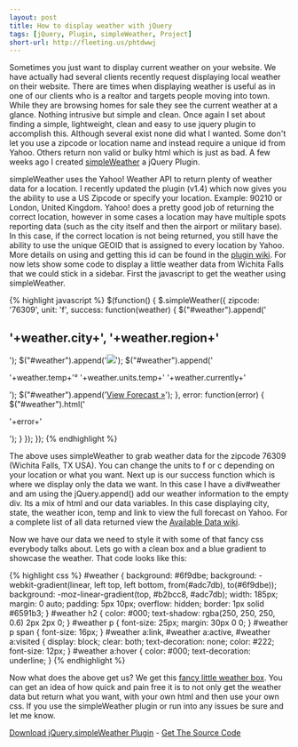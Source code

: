 ```yaml
---
layout: post
title: How to display weather with jQuery
tags: [jQuery, Plugin, simpleWeather, Project]
short-url: http://fleeting.us/phtdwwj
---
```

Sometimes you just want to display current weather on your website. We have actually had several clients recently request displaying local weather on their website. There are times when displaying weather is useful as in one of our clients who is a realtor and targets people moving into town. While they are browsing homes for sale they see the current weather at a glance. Nothing intrusive but simple and clean. Once again I set about finding a simple, lightweight, clean and easy to use jquery plugin to accomplish this. Although several exist none did what I wanted. Some don't let you use a zipcode or location name and instead require a unique id from Yahoo. Others return non valid or bulky html which is just as bad. A few weeks ago I created [simpleWeather](http://simpleweather.monkeecreate.com/ "simpleWeather - a jquery plugin") a jQuery Plugin.

simpleWeather uses the Yahoo! Weather API to return plenty of weather data for a location. I recently updated the plugin (v1.4) which now gives you the ability to use a US Zipcode or specify your location. Example: 90210 or London, United Kingdom. Yahoo! does a pretty good job of returning the correct location, however in some cases a location may have multiple spots reporting data (such as the city itself and then the airport or military base). In this case, if the correct location is not being returned, you still have the ability to use the unique GEOID that is assigned to every location by Yahoo. More details on using and getting this id can be found in the [plugin wiki](http://wiki.github.com/monkeecreate/jquery.simpleWeather/ "simpleWeather Wiki"). For now lets show some code to display a little weather data from Wichita Falls that we could stick in a sidebar. First the javascript to get the weather using simpleWeather.

{% highlight javascript %} $(function() { $.simpleWeather({ zipcode: '76309', unit: 'f', success: function(weather) { $("#weather").append('

## '+weather.city+', '+weather.region+'

'); $("#weather").append('![]('+weather.image+')'); $("#weather").append('

'+weather.temp+'° '+weather.units.temp+'
<span>'+weather.currently+'</span>

'); $("#weather").append('[View Forecast »]('+weather.link+')'); }, error: function(error) { $("#weather").html('

'+error+'

'); } }); }); {% endhighlight %}

The above uses simpleWeather to grab weather data for the zipcode 76309 (Wichita Falls, TX USA). You can change the units to f or c depending on your location or what you want. Next up is our success function which is where we display only the data we want. In this case I have a div#weather and am using the jQuery.append() add our weather information to the empty div. Its a mix of html and our data variables. In this case displaying city, state, the weather icon, temp and link to view the full forecast on Yahoo. For a complete list of all data returned view the [Available Data wiki](http://wiki.github.com/monkeecreate/jquery.simpleWeather/available-data "simpleWeather Wiki").

Now we have our data we need to style it with some of that fancy css everybody talks about. Lets go with a clean box and a blue gradient to showcase the weather. That code looks like this:

{% highlight css %} #weather { background: #6f9dbe; background: -webkit-gradient(linear, left top, left bottom, from(#adc7db), to(#6f9dbe)); background: -moz-linear-gradient(top, #b2bcc8, #adc7db); width: 185px; margin: 0 auto; padding: 5px 10px; overflow: hidden; border: 1px solid #6591b3; } #weather h2 { color: #000; text-shadow: rgba(250, 250, 250, 0.6) 2px 2px 0; } #weather p { font-size: 25px; margin: 30px 0 0; } #weather p span { font-size: 16px; } #weather a:link, #weather a:active, #weather a:visited { display: block; clear: both; text-decoration: none; color: #222; font-size: 12px; } #weather a:hover { color: #000; text-decoration: underline; } {% endhighlight %}

Now what does the above get us? We get this [fancy little weather box](http://simpleweather.monkeecreate.com/ "simpleWeather Demo"). You can get an idea of how quick and pain free it is to not only get the weather data but return what you want, with your own html and then use your own css. If you use the simpleWeather plugin or run into any issues be sure and let me know.

[Download jQuery.simpleWeather Plugin](http://simpleweather.monkeecreate.com "simpleWeather - a jquery plugin") - [Get The Source Code](http://github.com/monkeecreate/jquery.simpleWeather "simpleWeather Source")
